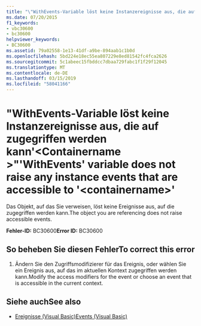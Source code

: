 ```yaml
---
title: "\"WithEvents-Variable löst keine Instanzereignisse aus, die auf zugegriffen werden kann'<containername>\""
ms.date: 07/20/2015
f1_keywords:
- vbc30600
- bc30600
helpviewer_keywords:
- BC30600
ms.assetid: 79a02558-1e13-41df-a9be-894aab1c1b0d
ms.openlocfilehash: 5bd224e18ec55ea807229e8ed81542fc4fca2626
ms.sourcegitcommit: 5c1abeec15fbddcc7dbaa729fabc1f1f29f12045
ms.translationtype: MT
ms.contentlocale: de-DE
ms.lasthandoff: 03/15/2019
ms.locfileid: "58041166"
---
```

# <a name="withevents-variable-does-not-raise-any-instance-events-that-are-accessible-to-containername"></a><span data-ttu-id="10881-102">"WithEvents-Variable löst keine Instanzereignisse aus, die auf zugegriffen werden kann'\<Containername >"</span><span class="sxs-lookup"><span data-stu-id="10881-102">'WithEvents' variable does not raise any instance events that are accessible to '\<containername>'</span></span>
<span data-ttu-id="10881-103">Das Objekt, auf das Sie verweisen, löst keine Ereignisse aus, auf die zugegriffen werden kann.</span><span class="sxs-lookup"><span data-stu-id="10881-103">The object you are referencing does not raise accessible events.</span></span>  
  
 <span data-ttu-id="10881-104">**Fehler-ID:** BC30600</span><span class="sxs-lookup"><span data-stu-id="10881-104">**Error ID:** BC30600</span></span>  
  
## <a name="to-correct-this-error"></a><span data-ttu-id="10881-105">So beheben Sie diesen Fehler</span><span class="sxs-lookup"><span data-stu-id="10881-105">To correct this error</span></span>  
  
1.  <span data-ttu-id="10881-106">Ändern Sie den Zugriffsmodifizierer für das Ereignis, oder wählen Sie ein Ereignis aus, auf das im aktuellen Kontext zugegriffen werden kann.</span><span class="sxs-lookup"><span data-stu-id="10881-106">Modify the access modifiers for the event or choose an event that is accessible in the current context.</span></span>  
  
## <a name="see-also"></a><span data-ttu-id="10881-107">Siehe auch</span><span class="sxs-lookup"><span data-stu-id="10881-107">See also</span></span>

- [<span data-ttu-id="10881-108">Ereignisse (Visual Basic)</span><span class="sxs-lookup"><span data-stu-id="10881-108">Events (Visual Basic)</span></span>](~/docs/visual-basic/programming-guide/language-features/events/index.md)

